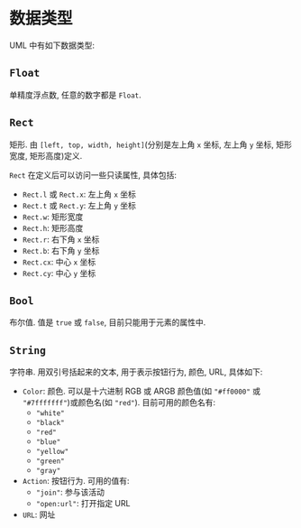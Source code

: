 # 数据类型

UML 中有如下数据类型:

## `Float`

单精度浮点数, 任意的数字都是 `Float`.

## `Rect`

矩形. 由 `[left, top, width, height]`(分别是左上角 `x` 坐标, 左上角 `y` 坐标, 矩形宽度, 矩形高度)定义.

`Rect` 在定义后可以访问一些只读属性, 具体包括: 

- `Rect.l` 或 `Rect.x`: 左上角 `x` 坐标
- `Rect.t` 或 `Rect.y`: 左上角 `y` 坐标
- `Rect.w`: 矩形宽度
- `Rect.h`: 矩形高度
- `Rect.r`: 右下角 `x` 坐标
- `Rect.b`: 右下角 `y` 坐标
- `Rect.cx`: 中心 `x` 坐标
- `Rect.cy`: 中心 `y` 坐标

## `Bool`

布尔值. 值是 `true` 或 `false`, 目前只能用于元素的属性中.

## `String`

字符串. 用双引号括起来的文本, 用于表示按钮行为, 颜色, URL, 具体如下: 
- `Color`: 颜色. 可以是十六进制 RGB 或 ARGB 颜色值(如 `"#ff0000"` 或 `"#7fffffff"`)或颜色名(如 `"red"`). 目前可用的颜色名有: 
  - `"white"`
  - `"black"`
  - `"red"`
  - `"blue"`
  - `"yellow"`
  - `"green"`
  - `"gray"`
- `Action`: 按钮行为. 可用的值有: 
  - `"join"`: 参与该活动
  - `"open:url"`: 打开指定 URL
- `URL`: 网址

